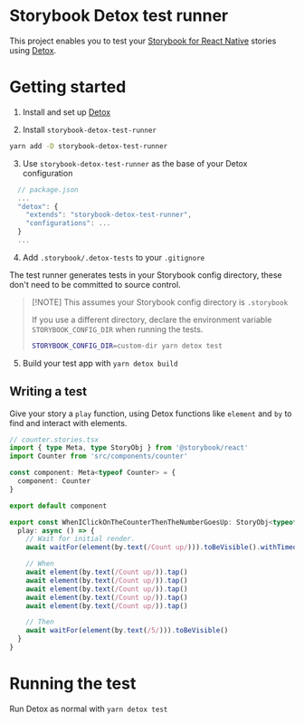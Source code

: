 # Storybook Detox test runner

This project enables you to test your [Storybook for React Native](https://github.com/storybookjs/react-native) stories using [Detox](https://wix.github.io/Detox/).

# Getting started

1. Install and set up [Detox](https://wix.github.io/Detox/)

2. Install `storybook-detox-test-runner`

```sh
yarn add -D storybook-detox-test-runner
```

3. Use `storybook-detox-test-runner` as the base of your Detox configuration

```typescript
  // package.json
  ...
  "detox": {
    "extends": "storybook-detox-test-runner",
    "configurations": ...
  }
  ...
```

4. Add `.storybook/.detox-tests` to your `.gitignore`

The test runner generates tests in your Storybook config directory, these don't need to be committed to source control.

> [!NOTE] This assumes your Storybook config directory is `.storybook`
>
> If you use a different directory, declare the environment variable `STORYBOOK_CONFIG_DIR` when running the tests.
>
> ```sh
> STORYBOOK_CONFIG_DIR=custom-dir yarn detox test
> ```

5. Build your test app with `yarn detox build`

## Writing a test

Give your story a `play` function, using Detox functions like `element` and `by` to find and interact with elements.

```typescript
// counter.stories.tsx
import { type Meta, type StoryObj } from '@storybook/react'
import Counter from 'src/components/counter'

const component: Meta<typeof Counter> = {
  component: Counter
}

export default component

export const WhenIClickOnTheCounterThenTheNumberGoesUp: StoryObj<typeof Counter> = {
  play: async () => {
    // Wait for initial render.
    await waitFor(element(by.text(/Count up/))).toBeVisible().withTimeout(1000)

    // When
    await element(by.text(/Count up/)).tap()
    await element(by.text(/Count up/)).tap()
    await element(by.text(/Count up/)).tap()
    await element(by.text(/Count up/)).tap()
    await element(by.text(/Count up/)).tap()

    // Then
    await waitFor(element(by.text(/5/))).toBeVisible()
  }
}
```

# Running the test

Run Detox as normal with `yarn detox test`
